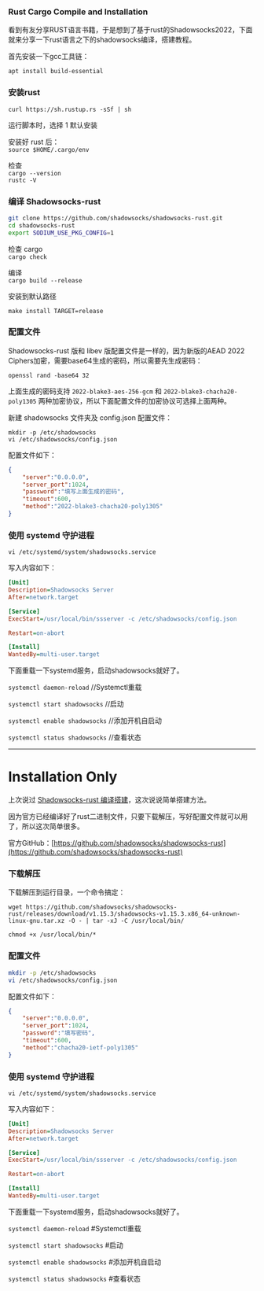 ### Rust Cargo Compile and Installation

看到有友分享RUST语言书籍，于是想到了基于rust的Shadowsocks2022，下面就来分享一下rust语言之下的shadowsocks编译，搭建教程。

首先安装一下gcc工具链：

`apt install build-essential`

### 安装rust

`curl https://sh.rustup.rs -sSf | sh`

运行脚本时，选择 1 默认安装

安装好 rust 后：  
`source $HOME/.cargo/env`

检查  
`cargo --version`  
`rustc -V`

### 编译 Shadowsocks-rust

```bash
git clone https://github.com/shadowsocks/shadowsocks-rust.git
cd shadowsocks-rust
export SODIUM_USE_PKG_CONFIG=1
```

检查 cargo  
`cargo check`

编译  
`cargo build --release`

安装到默认路径

`make install TARGET=release`

### 配置文件

Shadowsocks-rust 版和 libev 版配置文件是一样的，因为新版的AEAD 2022 Ciphers加密，需要base64生成的密码，所以需要先生成密码：

`openssl rand -base64 32`

上面生成的密码支持 `2022-blake3-aes-256-gcm` 和 `2022-blake3-chacha20-poly1305` 两种加密协议，所以下面配置文件的加密协议可选择上面两种。

新建 shadowsocks 文件夹及 config.json 配置文件：

`mkdir -p /etc/shadowsocks`  
`vi /etc/shadowsocks/config.json`

配置文件如下：

```json
{
    "server":"0.0.0.0",
    "server_port":1024,
    "password":"填写上面生成的密码",
    "timeout":600,
    "method":"2022-blake3-chacha20-poly1305"
}
```

### 使用 systemd 守护进程

`vi /etc/systemd/system/shadowsocks.service`

写入内容如下：

```ini
[Unit]
Description=Shadowsocks Server
After=network.target

[Service]
ExecStart=/usr/local/bin/ssserver -c /etc/shadowsocks/config.json

Restart=on-abort

[Install]
WantedBy=multi-user.target
```

下面重载一下systemd服务，启动shadowsocks就好了。

`systemctl daemon-reload` //Systemctl重载

`systemctl start shadowsocks` //启动

`systemctl enable shadowsocks` //添加开机自启动

`systemctl status shadowsocks` //查看状态

---
# Installation Only

上次说过 [Shadowsocks-rust 编译搭建](https://1024.day/d/1521)，这次说说简单搭建方法。

因为官方已经编译好了rust二进制文件，只要下载解压，写好配置文件就可以用了，所以这次简单很多。

官方GitHub：[https://github.com/shadowsocks/shadowsocks-rust](https://github.com/shadowsocks/shadowsocks-rust)

### 下载解压

下载解压到运行目录，一个命令搞定：

`wget https://github.com/shadowsocks/shadowsocks-rust/releases/download/v1.15.3/shadowsocks-v1.15.3.x86_64-unknown-linux-gnu.tar.xz -O - | tar -xJ -C /usr/local/bin/`

`chmod +x /usr/local/bin/*`

### 配置文件

```bash
mkdir -p /etc/shadowsocks
vi /etc/shadowsocks/config.json
```

配置文件如下：

```json
{
    "server":"0.0.0.0",
    "server_port":1024,
    "password":"填写密码",
    "timeout":600,
    "method":"chacha20-ietf-poly1305"
}
```

### 使用 systemd 守护进程

`vi /etc/systemd/system/shadowsocks.service`

写入内容如下：

```ini
[Unit]
Description=Shadowsocks Server
After=network.target

[Service]
ExecStart=/usr/local/bin/ssserver -c /etc/shadowsocks/config.json

Restart=on-abort

[Install]
WantedBy=multi-user.target
```

下面重载一下systemd服务，启动shadowsocks就好了。

`systemctl daemon-reload` #Systemctl重载

`systemctl start shadowsocks` #启动

`systemctl enable shadowsocks` #添加开机自启动

`systemctl status shadowsocks` #查看状态
